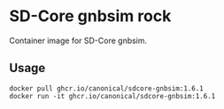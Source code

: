 # SD-Core gnbsim rock

Container image for SD-Core gnbsim.

## Usage

```console
docker pull ghcr.io/canonical/sdcore-gnbsim:1.6.1
docker run -it ghcr.io/canonical/sdcore-gnbsim:1.6.1
```
